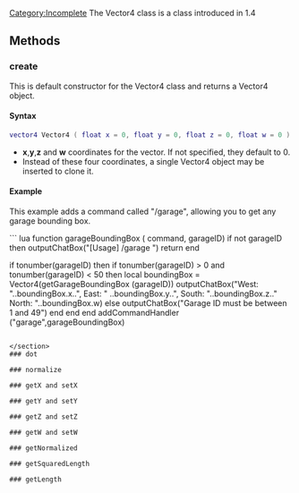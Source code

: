 [Category:Incomplete](/docs/category:incomplete.md "wikilink") The Vector4 class is a class introduced in 1.4

Methods
-------

### create

This is default constructor for the Vector4 class and returns a Vector4 object.

#### Syntax

``` lua
vector4 Vector4 ( float x = 0, float y = 0, float z = 0, float w = 0 )
```

-   **x**,**y**,**z** and **w** coordinates for the vector. If not specified, they default to 0.
-   Instead of these four coordinates, a single Vector4 object may be inserted to clone it.

#### Example

This example adds a command called "/garage", allowing you to get any garage bounding box.

<section name="Client" class="client" show="true">
``` lua
function garageBoundingBox ( command, garageID)
   if not garageID then
      outputChatBox("[Usage] /garage <id>")
      return
   end
    
   if tonumber(garageID) then 
      if tonumber(garageID) > 0 and tonumber(garageID) < 50 then
         local boundingBox = Vector4(getGarageBoundingBox (garageID)) 
         outputChatBox("West: "..boundingBox.x..", East: " ..boundingBox.y..", South: "..boundingBox.z.." North: "..boundingBox.w)
      else
         outputChatBox("Garage ID must be between 1 and 49")
      end 
   end 
end 
addCommandHandler ("garage",garageBoundingBox)
```

</section>
### dot

### normalize

### getX and setX

### getY and setY

### getZ and setZ

### getW and setW

### getNormalized

### getSquaredLength

### getLength
